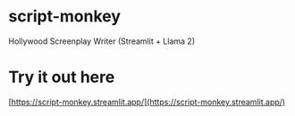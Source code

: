 # script-monkey
Hollywood Screenplay Writer (Streamlit + Llama 2)

# Try it out here
[https://script-monkey.streamlit.app/](https://script-monkey.streamlit.app/)
